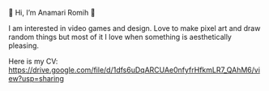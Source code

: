 👋 Hi, I’m Anamari Romih 👋

I am interested in video games and design. Love to make pixel art and draw random things but most of it I love when something is aesthetically pleasing. 

Here is my CV: https://drive.google.com/file/d/1dfs6uDqARCUAe0nfyfrHfkmLR7_QAhM6/view?usp=sharing
<!---
AnamariR/AnamariR is a ✨ special ✨ repository because its `README.md` (this file) appears on your GitHub profile.
You can click the Preview link to take a look at your changes.
--->
